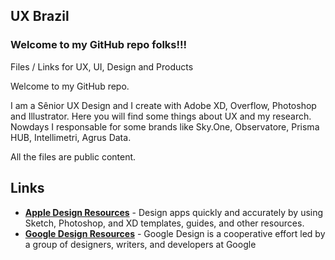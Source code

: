 ## UX Brazil

### Welcome to my GitHub repo folks!!!

Files / Links for UX, UI, Design and Products

Welcome to my GitHub repo.

I am a Sênior UX Design and I create with Adobe XD, Overflow, Photoshop and Illustrator. Here you will find some things about UX and my research. Nowdays I responsable for some brands like Sky.One, Observatore, Prisma HUB, Intellimetri, Agrus Data. 

All the files are public content.

## Links

- **[Apple Design Resources](https://developer.apple.com/design/resources/)** - Design apps quickly and accurately by using Sketch, Photoshop, and XD templates, guides, and other resources.
- **[Google Design Resources](https://design.google)** - Google Design is a cooperative effort led by a group of designers, writers, and developers at Google
